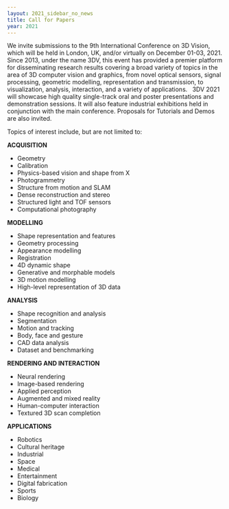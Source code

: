 ```yaml
---
layout: 2021_sidebar_no_news
title: Call for Papers
year: 2021
---
```




We invite submissions to the 9th International Conference on 3D Vision, which will be held in London, UK, and/or virtually on December 01-03, 2021.
Since 2013, under the name 3DV, this event has provided a premier platform for disseminating research results covering a broad variety of topics in the area of 3D computer vision and graphics, from novel optical sensors, signal processing, geometric modelling, representation and transmission, to visualization, analysis, interaction, and a variety of applications.
 
3DV 2021 will showcase high quality single-track oral and poster presentations and demonstration sessions. 
It will also feature industrial exhibitions held in conjunction with the main conference. 
Proposals for Tutorials and Demos are also invited.

Topics of interest include, but are not limited to:


**ACQUISITION**
- Geometry
- Calibration
- Physics-based vision and shape from X
- Photogrammetry
- Structure from motion and SLAM
- Dense reconstruction and stereo
- Structured light and TOF sensors
- Computational photography

**MODELLING**
- Shape representation and features
- Geometry processing
- Appearance modelling
- Registration
- 4D dynamic shape
- Generative and morphable models
- 3D motion modelling
- High-level representation of 3D data

**ANALYSIS**
- Shape recognition and analysis
- Segmentation
- Motion and tracking
- Body, face and gesture
- CAD data analysis
- Dataset and benchmarking


**RENDERING AND INTERACTION**
- Neural rendering
- Image-based rendering
- Applied perception
- Augmented and mixed reality
- Human-computer interaction
- Textured 3D scan completion

**APPLICATIONS**
- Robotics
- Cultural heritage
- Industrial
- Space
- Medical
- Entertainment
- Digital fabrication
- Sports
- Biology
